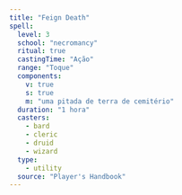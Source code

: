 ```yaml
---
title: "Feign Death"
spell:
  level: 3
  school: "necromancy"
  ritual: true
  castingTime: "Ação"
  range: "Toque"
  components:
    v: true
    s: true
    m: "uma pitada de terra de cemitério"
  duration: "1 hora"
  casters:
    - bard
    - cleric
    - druid
    - wizard
  type:
    - utility
  source: "Player's Handbook"
---
```

